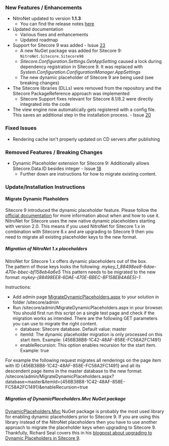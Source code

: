 ### New Features / Enhancements
- NitroNet updated to version **1.1.3**
	- You can find the release notes [here](https://github.com/namics/NitroNet/releases/tag/1.1.3)
- Updated documentation
	- Various fixes and enhancements
	- Updated roadmap
- Support for Sitecore 9 was added - Issue [23](https://github.com/namics/NitroNetSitecore/issues/23)
	- A new NuGet package was added for Sitecore 9: `NitroNet.Sitecore.Sitecore90`
	- *Sitecore.Configuration.Settings.GetAppSetting* caused a lock during dependency registration in Sitecore 9. It was replaced with *System.Configuration.ConfigurationManager.AppSettings*
	- The new dynamic placeholder of Sitecore 9 are being used (see breaking changes)
- The Sitecore libraries (DLLs) were removed from the repository and the Sitecore PackageReference approach was implemented
	- Sitecore Support fixes relevant for Sitecore 8.1/8.2 were directly integrated into the code
- The view engine now automatically gets registered with a config file. This saves an additional step in the installation process. - Issue [20](https://github.com/namics/NitroNetSitecore/issues/20)

### Fixed Issues
- Rendering cache isn't properly updated on CD servers after publishing

### Removed Features / Breaking Changes
- Dynamic Placeholder extension for Sitecore 9: Additionally allows Sitecore.Data.ID besides integer - Issue [18](https://github.com/namics/NitroNetSitecore/issues/18)
	- Further down are instructions for how to migrate existing content.

### Update/Installation Instructions

#### Migrate Dynamic Plaeholders

Sitecore 9 introduced the dynamic placeholder feature. Please follow the [official documentation](https://doc.sitecore.net/sitecore_experience_platform/developing/developing_with_sitecore/dynamic_placeholders) for more information about when and how to use it. NitroNet for Sitecore uses the new native dynamic placeholders starting with version 2.0. This means if you used NitroNet for Sitecore 1.x in combination with Sitecore 8.x and are upgrading to Sitecore 9 then you need to migrate all existing placeholder keys to the new format.

##### Migration of NitroNet 1.x placeholders

NitroNet for Sitecore 1.x offers dynamic placeholders out of the box.  
The pattern of those keys looks the following: *mykey_1_88498ee8-6dae-470e-bbec-bf158eb4a6e5*
This pattern needs to be migrated to the new format: *mykey-{88498EE8-6DAE-470E-BBEC-BF158EB4A6E5}-1*

Instructions:

- Add admin page [MigrateDynamicPlaceholders.aspx](https://github.com/namics/NitroNetSitecore/tree/master/docs/releases/utils/MigrateDynamicPlaceholders.aspx) to your solution in folder /sitecore/admin
- Run /sitecore/admin/MigrateDynamicPlaceholders.aspx in your browser. You should first run this script on a single test page and check if the migration works as intended. There are the following GET parameters you can use to migrate the right content.
  - database: Sitecore database. Default value: master
  - itemId: The dynamic placeholder migration is only processed on this start item. Example: {456B38B8-1C42-48AF-858E-FC58A2FC1491}
  - enableRecursion: This option enables recursion for the start item. Example: true

For example the following request migrates all renderings on the page item with ID {456B38B8-1C42-48AF-858E-FC58A2FC1491} and all its descendent page items in the master database to the new format: /sitecore/admin/MigrateDynamicPlaceholders.aspx?database=master&itemId={456B38B8-1C42-48AF-858E-FC58A2FC1491}&enableRecursion=true

##### Migration of DynamicPlaceholders.Mvc NuGet package

[DynamicPlaceholders.Mvc](http://fortis.ws/fortis-collection/dynamic-placeholders/) NuGet package is probably the most used library for enabling dynamic placeholders prior to Sitecore 9. If you are using this library instead of the NitroNet placeholders then you have to use another approach to migrate the placeholder keys when upgrading to Sitecore 9. Thankfully, Richard Seal covers this in his [blogpost about upgrading to Dynamic Placeholders in Sitecore 9](https://www.sitecorenutsbolts.net/2017/10/17/Sitecore-9-Upgrading-to-Dynamic-Placeholders/).